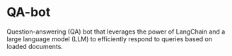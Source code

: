# QA-bot
Question-answering (QA) bot that leverages the power of LangChain and a large language model (LLM) to efficiently respond to queries based on loaded documents.
